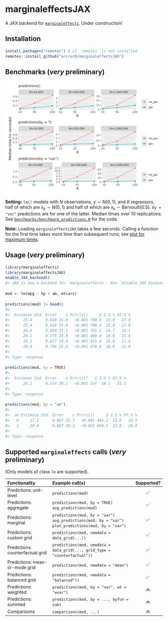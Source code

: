 # marginaleffectsJAX

A JAX backend for [`marginaleffects`](https://github.com/vincentarelbundock/marginaleffects/). Under construction!

## Installation

``` r
install.packages("remotes") # if `remotes` is not installed
remotes::install_github("arcruz0/marginaleffectsJAX")
```

## Benchmarks (*very* preliminary)

<img src="./benchmarks/benchmark_predictions_p_median.png">

**Setting:** `lm()` models with $N$ observations,  $y \sim \text{N}(0,1)$, and $K$ regressors, half of which are $x_k \sim \text{N}(0,1)$ and half of which are $x_k \sim \text{Bernoulli}(0.5)$. `by = "var"` predictions are for one of the latter. Median times over 10 replications. See [`benchmarks/benchmark_predictions.R`](benchmarks/benchmark_predictions.R) for the code.

**Note:** Loading `marginaleffectsJAX` takes a few seconds. Calling a function for the first time takes more time than subsequent runs; see [plot for maximum times](./benchmarks/benchmark_predictions_p_max.png). 

## Usage (*very* preliminary)
``` r
library(marginaleffects)
library(marginaleffectsJAX)
enable_JAX_backend()
#> JAX is now a backend for `marginaleffects`. Run `disable_JAX_backend()` to disable.

mod <- lm(mpg ~ hp + am, mtcars)

predictions(mod) |> head()
#> 
#>  Estimate Std. Error    z Pr(>|z|)     S 2.5 % 97.5 %
#>      25.4      0.818 31.0   <0.001 700.5  23.8   27.0
#>      25.4      0.818 31.0   <0.001 700.5  23.8   27.0
#>      26.4      0.850 31.1   <0.001 701.1  24.7   28.1
#>      20.1      0.775 25.9   <0.001 490.0  18.6   21.6
#>      16.3      0.677 24.0   <0.001 421.6  15.0   17.6
#>      20.4      0.796 25.6   <0.001 478.6  18.8   22.0
#> 
#> Type: response

predictions(mod, by = TRUE)
#> 
#>  Estimate Std. Error    z Pr(>|z|)   S 2.5 % 97.5 %
#>      20.1      0.514 39.1   <0.001 Inf  19.1   21.1
#> 
#> Type: response

predictions(mod, by = "am")
#> 
#>  am Estimate Std. Error    z Pr(>|z|)     S 2.5 % 97.5 %
#>   0     17.1      0.667 25.7   <0.001 481.2  15.8   18.5
#>   1     24.4      0.807 30.2   <0.001 664.5  22.8   26.0
#> 
#> Type: response
```

## Supported `marginaleffects` calls (*very* preliminary)

(Only models of class `lm` are supported).

| Functionality | Example call(s)  | Supported? |
| :--- | :--- |   :---:    |
| Predictions: unit-level | `predictions(mod)`  | ✅ | 
| Predictions: aggregate | `predictions(mod, by = TRUE)` <br> `avg_predictions(mod)`  | ✅  | 
| Predictions: marginal | `predictions(mod, by = "var")` <br> `avg_predictions(mod, by = "var")` <br> `plot_predictions(mod, by = "var")`  | ✅ |
| Predictions: custom grid | `predictions(mod, newdata = data_grid(...))`  | ✅ |
| Predictions: counterfactual grid | `predictions(mod, newdata = data_grid(..., grid_type = "counterfactual"))`  | ✅ |
| Predictions: mean-or-mode grid | `predictions(mod, newdata = "mean")`  | ✅ |
| Predictions: balanced grid | `predictions(mod, newdata = "balanced"))`  | ✅ |
| Predictions: weighted | `predictions(mod, by = "var", wt = "wvar")`  | 🔜 |
| Predictions: summed | `predictions(mod, by = ..., byfun = sum)`  | 🔜 |
| Comparisons | `comparisons(mod, ...)`  | 🔜 |
